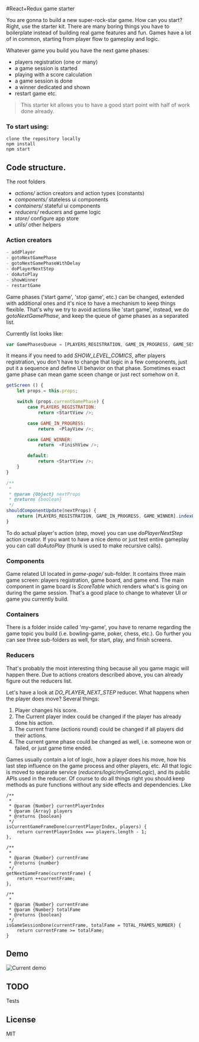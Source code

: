 #React+Redux game starter

You are gonna to build a new super-rock-star game. How can you start? Right, use the starter kit. There are many boring things you have to boilerplate instead of building real game features and fun. Games have a lot of in common, starting from player flow to gameplay and logic. 

Whatever game you build you have the next game phases:
- players registration (one or many)
- a game session is started
- playing with a score calculation
- a game session is done
- a winner dedicated and shown
- restart game
etc. 

>This starter kit allows you to have a good start point with half of work done already.

### To start using:
``` 
clone the repository locally
npm install
npm start
```

## Code structure.
The root folders
- *actions/* action creators and action types (constants) 
- *components/* stateless ui components 
- *containers/* stateful ui components 
- *reducers/* reducers and game logic
- *store/* configure app store
- *utils/* other helpers 


### Action creators

```javascript 
- addPlayer
- gotoNextGamePhase
- gotoNextGamePhaseWithDelay
- doPlayerNextStep
- doAutoPlay
- showWinner
- restartGame
```

Game phases ('start game', 'stop game', etc.) can be changed, extended with additional ones and it's nice to have a mechanism to keep things flexible. That's why we try to avoid actions like 'start game', instead, we do *gotoNextGamePhase*, and keep the queue of game phases as a separated list. 

Currently list looks like:
```javascript 
var GamePhasesQueue = [PLAYERS_REGISTRATION, GAME_IN_PROGRESS, GAME_SESSION_DONE, GAME_WINNER];
```

It means if you need to add *SHOW_LEVEL_COMICS*, after players registration, you don't have to change that logic in a few components, just put it a sequence and define UI behavior on that phase. Sometimes exact game phase can mean game sceen change or just rect somehow on it.
```javascript
getScreen () {
    let props = this.props;

    switch (props.currentGamePhase) {
        case PLAYERS_REGISTRATION:
            return <StartView />;

        case GAME_IN_PROGRESS:
            return  <PlayView />;

        case GAME_WINNER:
            return  <FinishView />;

        default:
            return <StartView />;
    }
}

/**
 *
 * @param {Object} nextProps
 * @returns {boolean}
 */
shouldComponentUpdate(nextProps) {
    return [PLAYERS_REGISTRATION, GAME_IN_PROGRESS, GAME_WINNER].indexOf(nextProps.currentGamePhase) !== -1;
}
```
To do actual player's action (step, move) you can use *doPlayerNextStep* action creator. If you want to have a nice demo or just test entire gameplay you can call *doAutoPlay* (thunk is used to make recursive calls).

### Components
Game related UI located in *game-page/* sub-folder. It contains three main game screen: players registration, game board, and game end.
The main component in game board is *ScoreTable* which renders what's is going on during the game session. That's a good place to change to whatever UI or game you currently build. 

### Containers
There is a folder inside called 'my-game', you have to rename regarding the game topic you build (i.e. bowling-game, poker, chess, etc.). Go further you can see three sub-folders as well, for start, play, and finish screens. 

### Reducers
That's probably the most interesting thing because all you game magic will happen there. Due to actions creators described above, you can already figure out the reducers list. 

Let's have a look at *DO_PLAYER_NEXT_STEP* reducer. What happens when the player does move? Several things:

1. Player changes his score.
2. The Current player index could be changed if the player has already done his action.
3. The current frame (actions round) could be changed if all players did their actions.
4. The current game phase could be changed as well, i.e. someone won or failed, or just game time ended. 


Games usually contain a lot of logic, how a player does his move, how his last step influence on the game process and other players, etc. All that logic is moved to separate service (*reducers/logic/myGameLogic*), and its public APIs used in the reducer. Of course to do all things right you should keep methods as pure functions without any side effects and dependencies. Like 
```script
/**
 *
 * @param {Number} currentPlayerIndex
 * @param {Array} players
 * @returns {boolean}
 */
isCurrentGameFrameDone(currentPlayerIndex, players) {
    return currentPlayerIndex === players.length - 1;
},

/**
 *
 * @param {Number} currentFrame
 * @returns {number}
 */
getNextGameFrame(currentFrame) {
    return ++currentFrame;
},

/**
 *
 * @param {Number} currentFrame
 * @param {Number} totalFame
 * @returns {boolean}
 */
isGameSessionDone(currentFrame, totalFame = TOTAL_FRAMES_NUMBER) {
    return currentFrame >= totalFame;
}

```

## Demo
![Current demo](https://media.giphy.com/media/3o84TTbe8JagrCXdYs/source.gif)

## TODO
Tests

## License
MIT

